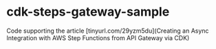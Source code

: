 # cdk-steps-gateway-sample

Code supporting the article [tinyurl.com/29yzm5du](Creating an Async Integration with AWS Step Functions from API Gateway via CDK)
